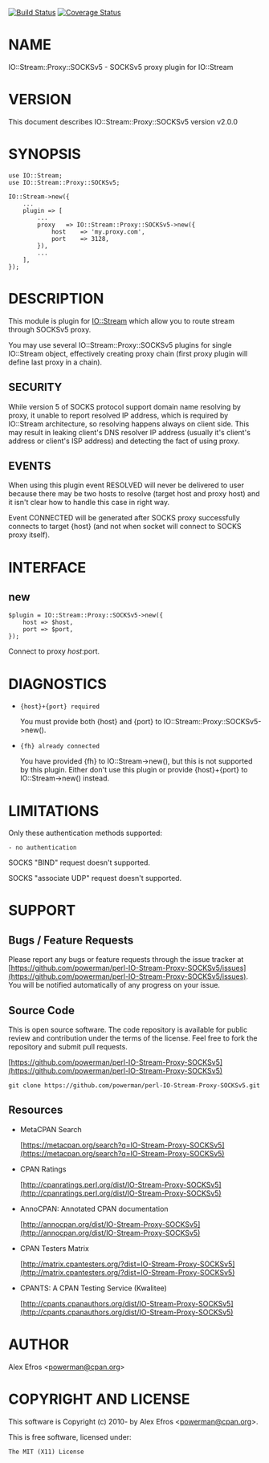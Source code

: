 [![Build Status](https://travis-ci.org/powerman/perl-IO-Stream-Proxy-SOCKSv5.svg?branch=master)](https://travis-ci.org/powerman/perl-IO-Stream-Proxy-SOCKSv5)
[![Coverage Status](https://coveralls.io/repos/powerman/perl-IO-Stream-Proxy-SOCKSv5/badge.svg?branch=master)](https://coveralls.io/r/powerman/perl-IO-Stream-Proxy-SOCKSv5?branch=master)

# NAME

IO::Stream::Proxy::SOCKSv5 - SOCKSv5 proxy plugin for IO::Stream

# VERSION

This document describes IO::Stream::Proxy::SOCKSv5 version v2.0.0

# SYNOPSIS

    use IO::Stream;
    use IO::Stream::Proxy::SOCKSv5;

    IO::Stream->new({
        ...
        plugin => [
            ...
            proxy   => IO::Stream::Proxy::SOCKSv5->new({
                host    => 'my.proxy.com',
                port    => 3128,
            }),
            ...
        ],
    });

# DESCRIPTION

This module is plugin for [IO::Stream](https://metacpan.org/pod/IO::Stream) which allow you to route stream
through SOCKSv5 proxy.

You may use several IO::Stream::Proxy::SOCKSv5 plugins for single IO::Stream
object, effectively creating proxy chain (first proxy plugin will define
last proxy in a chain).

## SECURITY

While version 5 of SOCKS protocol support domain name resolving by proxy,
it unable to report resolved IP address, which is required by IO::Stream
architecture, so resolving happens always on client side. This may result
in leaking client's DNS resolver IP address (usually it's client's address
or client's ISP address) and detecting the fact of using proxy.

## EVENTS

When using this plugin event RESOLVED will never be delivered to user because
there may be two hosts to resolve (target host and proxy host) and it
isn't clear how to handle this case in right way.

Event CONNECTED will be generated after SOCKS proxy successfully connects to
target {host} (and not when socket will connect to SOCKS proxy itself).

# INTERFACE 

## new

    $plugin = IO::Stream::Proxy::SOCKSv5->new({
        host => $host,
        port => $port,
    });

Connect to proxy $host:$port.

# DIAGNOSTICS

- `{host}+{port} required`

    You must provide both {host} and {port} to IO::Stream::Proxy::SOCKSv5->new().

- `{fh} already connected`

    You have provided {fh} to IO::Stream->new(), but this is not supported by
    this plugin. Either don't use this plugin or provide {host}+{port} to
    IO::Stream->new() instead.

# LIMITATIONS

Only these authentication methods supported:

    - no authentication

SOCKS "BIND" request doesn't supported.

SOCKS "associate UDP" request doesn't supported.

# SUPPORT

## Bugs / Feature Requests

Please report any bugs or feature requests through the issue tracker
at [https://github.com/powerman/perl-IO-Stream-Proxy-SOCKSv5/issues](https://github.com/powerman/perl-IO-Stream-Proxy-SOCKSv5/issues).
You will be notified automatically of any progress on your issue.

## Source Code

This is open source software. The code repository is available for
public review and contribution under the terms of the license.
Feel free to fork the repository and submit pull requests.

[https://github.com/powerman/perl-IO-Stream-Proxy-SOCKSv5](https://github.com/powerman/perl-IO-Stream-Proxy-SOCKSv5)

    git clone https://github.com/powerman/perl-IO-Stream-Proxy-SOCKSv5.git

## Resources

- MetaCPAN Search

    [https://metacpan.org/search?q=IO-Stream-Proxy-SOCKSv5](https://metacpan.org/search?q=IO-Stream-Proxy-SOCKSv5)

- CPAN Ratings

    [http://cpanratings.perl.org/dist/IO-Stream-Proxy-SOCKSv5](http://cpanratings.perl.org/dist/IO-Stream-Proxy-SOCKSv5)

- AnnoCPAN: Annotated CPAN documentation

    [http://annocpan.org/dist/IO-Stream-Proxy-SOCKSv5](http://annocpan.org/dist/IO-Stream-Proxy-SOCKSv5)

- CPAN Testers Matrix

    [http://matrix.cpantesters.org/?dist=IO-Stream-Proxy-SOCKSv5](http://matrix.cpantesters.org/?dist=IO-Stream-Proxy-SOCKSv5)

- CPANTS: A CPAN Testing Service (Kwalitee)

    [http://cpants.cpanauthors.org/dist/IO-Stream-Proxy-SOCKSv5](http://cpants.cpanauthors.org/dist/IO-Stream-Proxy-SOCKSv5)

# AUTHOR

Alex Efros &lt;powerman@cpan.org>

# COPYRIGHT AND LICENSE

This software is Copyright (c) 2010- by Alex Efros &lt;powerman@cpan.org>.

This is free software, licensed under:

    The MIT (X11) License
